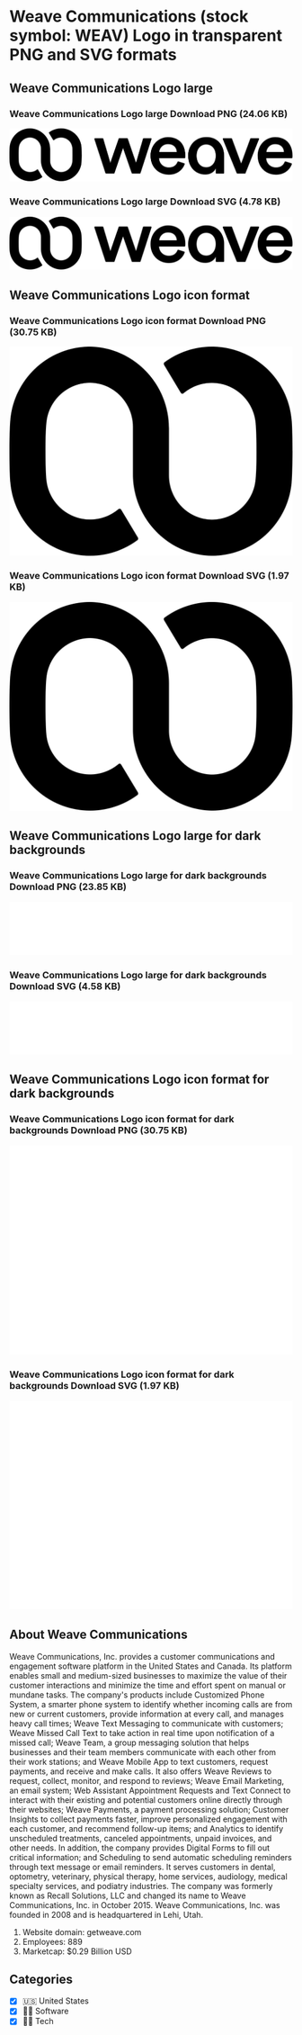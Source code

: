 # Weave Communications (stock symbol: WEAV) Logo in transparent PNG and SVG formats

## Weave Communications Logo large

### Weave Communications Logo large Download PNG (24.06 KB)

![Weave Communications Logo large Download PNG (24.06 KB)](/img/orig/WEAV_BIG-4677b5b7.png)

### Weave Communications Logo large Download SVG (4.78 KB)

![Weave Communications Logo large Download SVG (4.78 KB)](/img/orig/WEAV_BIG-e12c6cc8.svg)

## Weave Communications Logo icon format

### Weave Communications Logo icon format Download PNG (30.75 KB)

![Weave Communications Logo icon format Download PNG (30.75 KB)](/img/orig/WEAV-9885d649.png)

### Weave Communications Logo icon format Download SVG (1.97 KB)

![Weave Communications Logo icon format Download SVG (1.97 KB)](/img/orig/WEAV-bf1b1ccb.svg)

## Weave Communications Logo large for dark backgrounds

### Weave Communications Logo large for dark backgrounds Download PNG (23.85 KB)

![Weave Communications Logo large for dark backgrounds Download PNG (23.85 KB)](/img/orig/WEAV_BIG.D-766da9d1.png)

### Weave Communications Logo large for dark backgrounds Download SVG (4.58 KB)

![Weave Communications Logo large for dark backgrounds Download SVG (4.58 KB)](/img/orig/WEAV_BIG.D-e1ce0c11.svg)

## Weave Communications Logo icon format for dark backgrounds

### Weave Communications Logo icon format for dark backgrounds Download PNG (30.75 KB)

![Weave Communications Logo icon format for dark backgrounds Download PNG (30.75 KB)](/img/orig/WEAV.D-6505939f.png)

### Weave Communications Logo icon format for dark backgrounds Download SVG (1.97 KB)

![Weave Communications Logo icon format for dark backgrounds Download SVG (1.97 KB)](/img/orig/WEAV.D-f807cc9e.svg)

## About Weave Communications

Weave Communications, Inc. provides a customer communications and engagement software platform in the United States and Canada. Its platform enables small and medium-sized businesses to maximize the value of their customer interactions and minimize the time and effort spent on manual or mundane tasks. The company's products include Customized Phone System, a smarter phone system to identify whether incoming calls are from new or current customers, provide information at every call, and manages heavy call times; Weave Text Messaging to communicate with customers; Weave Missed Call Text to take action in real time upon notification of a missed call; Weave Team, a group messaging solution that helps businesses and their team members communicate with each other from their work stations; and Weave Mobile App to text customers, request payments, and receive and make calls. It also offers Weave Reviews to request, collect, monitor, and respond to reviews; Weave Email Marketing, an email system; Web Assistant Appointment Requests and Text Connect to interact with their existing and potential customers online directly through their websites; Weave Payments, a payment processing solution; Customer Insights to collect payments faster, improve personalized engagement with each customer, and recommend follow-up items; and Analytics to identify unscheduled treatments, canceled appointments, unpaid invoices, and other needs. In addition, the company provides Digital Forms to fill out critical information; and Scheduling to send automatic scheduling reminders through text message or email reminders. It serves customers in dental, optometry, veterinary, physical therapy, home services, audiology, medical specialty services, and podiatry industries. The company was formerly known as Recall Solutions, LLC and changed its name to Weave Communications, Inc. in October 2015. Weave Communications, Inc. was founded in 2008 and is headquartered in Lehi, Utah.

1. Website domain: getweave.com
2. Employees: 889
3. Marketcap: $0.29 Billion USD


## Categories
- [x] 🇺🇸 United States
- [x] 👨‍💻 Software
- [x] 👩‍💻 Tech
